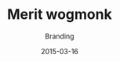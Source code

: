 ---
hero_blocks:
  - _bookshop_name: sections/hero
    heading: Événements
    subheading: 
    image: /images/header/portfolio-folding-img.jpg
heading: Notre Événement
image: /images/portfolio/portfolio-img2.jpg
image_alt: Portfolio
date: '2015-03-16'
title: Merit wogmonk
subtitle: Branding
client: Mamur Beta
services: Branding, Marketing
price: 18$
url: 'events-2'
button: Détails
details_url: 'test'
seo_options:
  description: Portfolio 2, Merit wogmonk
  featured_image:
  og_type: article
  canonical_link:
---